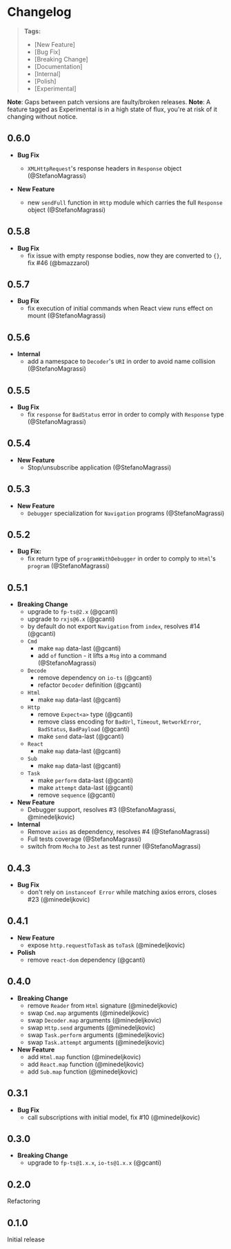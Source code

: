 # Changelog

> **Tags:**
>
> - [New Feature]
> - [Bug Fix]
> - [Breaking Change]
> - [Documentation]
> - [Internal]
> - [Polish]
> - [Experimental]

**Note**: Gaps between patch versions are faulty/broken releases. **Note**: A feature tagged as Experimental is in a
high state of flux, you're at risk of it changing without notice.

## 0.6.0

- **Bug Fix**

  - `XMLHttpRequest`'s response headers in `Response` object (@StefanoMagrassi)

- **New Feature**
  - new `sendFull` function in `Http` module which carries the full `Response` object (@StefanoMagrassi)

## 0.5.8

- **Bug Fix**
  - fix issue with empty response bodies, now they are converted to `{}`, fix #46 (@bmazzarol)

## 0.5.7

- **Bug Fix**
  - fix execution of initial commands when React view runs effect on mount (@StefanoMagrassi)

## 0.5.6

- **Internal**
  - add a namespace to `Decoder`'s `URI` in order to avoid name collision (@StefanoMagrassi)

## 0.5.5

- **Bug Fix**
  - fix `response` for `BadStatus` error in order to comply with `Response` type (@StefanoMagrassi)

## 0.5.4

- **New Feature**
  - Stop/unsubscribe application (@StefanoMagrassi)

## 0.5.3

- **New Feature**
  - `Debugger` specialization for `Navigation` programs (@StefanoMagrassi)

## 0.5.2

- **Bug Fix:**
  - fix return type of `programWithDebugger` in order to comply to `Html`'s `program` (@StefanoMagrassi)

## 0.5.1

- **Breaking Change**
  - upgrade to `fp-ts@2.x` (@gcanti)
  - upgrade to `rxjs@6.x` (@gcanti)
  - by default do not export `Navigation` from `index`, resolves #14 (@gcanti)
  - `Cmd`
    - make `map` data-last (@gcanti)
    - add `of` function - it lifts a `Msg` into a command (@StefanoMagrassi)
  - `Decode`
    - remove dependency on `io-ts` (@gcanti)
    - refactor `Decoder` definition (@gcanti)
  - `Html`
    - make `map` data-last (@gcanti)
  - `Http`
    - remove `Expect<a>` type (@gcanti)
    - remove class encoding for `BadUrl`, `Timeout`, `NetworkError`, `BadStatus`, `BadPayload` (@gcanti)
    - make `send` data-last (@gcanti)
  - `React`
    - make `map` data-last (@gcanti)
  - `Sub`
    - make `map` data-last (@gcanti)
  - `Task`
    - make `perform` data-last (@gcanti)
    - make `attempt` data-last (@gcanti)
    - remove `sequence` (@gcanti)
- **New Feature**
  - Debugger support, resolves #3 (@StefanoMagrassi, @minedeljkovic)
- **Internal**
  - Remove `axios` as dependency, resolves #4 (@StefanoMagrassi)
  - Full tests coverage (@StefanoMagrassi)
  - switch from `Mocha` to `Jest` as test runner (@StefanoMagrassi)

## 0.4.3

- **Bug Fix**
  - don't rely on `instanceof Error` while matching axios errors, closes #23 (@minedeljkovic)

## 0.4.1

- **New Feature**
  - expose `http.requestToTask` as `toTask` (@minedeljkovic)
- **Polish**
  - remove `react-dom` dependency (@gcanti)

## 0.4.0

- **Breaking Change**
  - remove `Reader` from `Html` signature (@minedeljkovic)
  - swap `Cmd.map` arguments (@minedeljkovic)
  - swap `Decoder.map` arguments (@minedeljkovic)
  - swap `Http.send` arguments (@minedeljkovic)
  - swap `Task.perform` arguments (@minedeljkovic)
  - swap `Task.attempt` arguments (@minedeljkovic)
- **New Feature**
  - add `Html.map` function (@minedeljkovic)
  - add `React.map` function (@minedeljkovic)
  - add `Sub.map` function (@minedeljkovic)

## 0.3.1

- **Bug Fix**
  - call subscriptions with initial model, fix #10 (@minedeljkovic)

## 0.3.0

- **Breaking Change**
  - upgrade to `fp-ts@1.x.x`, `io-ts@1.x.x` (@gcanti)

## 0.2.0

Refactoring

## 0.1.0

Initial release
